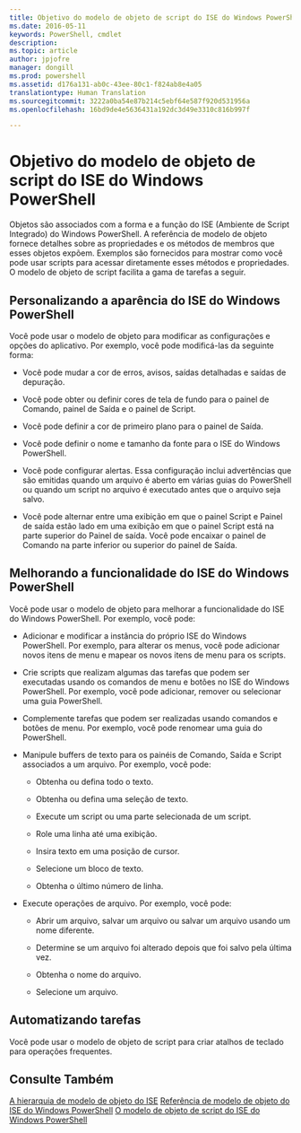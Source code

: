 ```yaml
---
title: Objetivo do modelo de objeto de script do ISE do Windows PowerShell
ms.date: 2016-05-11
keywords: PowerShell, cmdlet
description: 
ms.topic: article
author: jpjofre
manager: dongill
ms.prod: powershell
ms.assetid: d176a131-ab0c-43ee-80c1-f824ab8e4a05
translationtype: Human Translation
ms.sourcegitcommit: 3222a0ba54e87b214c5ebf64e587f920d531956a
ms.openlocfilehash: 16bd9de4e5636431a192dc3d49e3310c816b997f

---
```


# Objetivo do modelo de objeto de script do ISE do Windows PowerShell
  Objetos são associados com a forma e a função do ISE (Ambiente de Script Integrado) do Windows PowerShell. A referência de modelo de objeto fornece detalhes sobre as propriedades e os métodos de membros que esses objetos expõem. Exemplos são fornecidos para mostrar como você pode usar scripts para acessar diretamente esses métodos e propriedades. O modelo de objeto de script facilita a gama de tarefas a seguir.

## Personalizando a aparência do ISE do Windows PowerShell
 Você pode usar o modelo de objeto para modificar as configurações e opções do aplicativo. Por exemplo, você pode modificá-las da seguinte forma:

-   Você pode mudar a cor de erros, avisos, saídas detalhadas e saídas de depuração.

-   Você pode obter ou definir cores de tela de fundo para o painel de Comando, painel de Saída e o painel de Script.

-   Você pode definir a cor de primeiro plano para o painel de Saída.

-   Você pode definir o nome e tamanho da fonte para o ISE do Windows PowerShell.

-   Você pode configurar alertas. Essa configuração inclui advertências que são emitidas quando um arquivo é aberto em várias guias do PowerShell ou quando um script no arquivo é executado antes que o arquivo seja salvo.

-   Você pode alternar entre uma exibição em que o painel Script e Painel de saída estão lado em uma exibição em que o painel Script está na parte superior do Painel de saída. Você pode encaixar o painel de Comando na parte inferior ou superior do painel de Saída.

## Melhorando a funcionalidade do ISE do Windows PowerShell
 Você pode usar o modelo de objeto para melhorar a funcionalidade do ISE do Windows PowerShell. Por exemplo, você pode:

-   Adicionar e modificar a instância do próprio ISE do Windows PowerShell. Por exemplo, para alterar os menus, você pode adicionar novos itens de menu e mapear os novos itens de menu para os scripts.

-   Crie scripts que realizam algumas das tarefas que podem ser executadas usando os comandos de menu e botões no ISE do Windows PowerShell. Por exemplo, você pode adicionar, remover ou selecionar uma guia PowerShell.

-   Complemente tarefas que podem ser realizadas usando comandos e botões de menu. Por exemplo, você pode renomear uma guia do PowerShell.

-   Manipule buffers de texto para os painéis de Comando, Saída e Script associados a um arquivo. Por exemplo, você pode:

    -   Obtenha ou defina todo o texto.

    -   Obtenha ou defina uma seleção de texto.

    -   Execute um script ou uma parte selecionada de um script.

    -   Role uma linha até uma exibição.

    -   Insira texto em uma posição de cursor.

    -   Selecione um bloco de texto.

    -   Obtenha o último número de linha.

-   Execute operações de arquivo. Por exemplo, você pode:

    -   Abrir um arquivo, salvar um arquivo ou salvar um arquivo usando um nome diferente.

    -   Determine se um arquivo foi alterado depois que foi salvo pela última vez.

    -   Obtenha o nome do arquivo.

    -   Selecione um arquivo.

## Automatizando tarefas
 Você pode usar o modelo de objeto de script para criar atalhos de teclado para operações frequentes.

## Consulte Também
 [A hierarquia de modelo de objeto do ISE](The-ISE-Object-Model-Hierarchy.md) 
 [Referência de modelo de objeto do ISE do Windows PowerShell](Windows-PowerShell-ISE-Object-Model-Reference.md) 
 [O modelo de objeto de script do ISE do Windows PowerShell](The-Windows-PowerShell-ISE-Scripting-Object-Model.md)

  



<!--HONumber=Aug16_HO4-->


